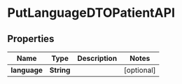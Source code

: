 

# PutLanguageDTOPatientAPI


## Properties

| Name | Type | Description | Notes |
|------------ | ------------- | ------------- | -------------|
|**language** | **String** |  |  [optional] |



